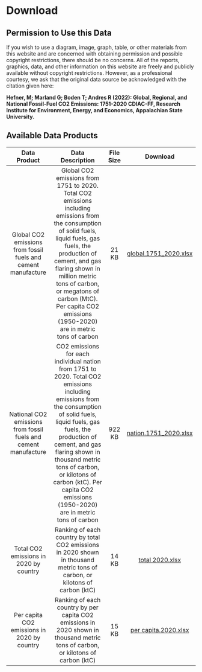 # Download

## Permission to Use this Data

If you wish to use a diagram, image, graph, table, or other materials from this website and are concerned with obtaining permission and possible copyright restrictions, there should be no concerns. All of the reports, graphics, data, and other information on this website are freely and publicly available without copyright restrictions. However, as a professional courtesy, we ask that the original data source be acknowledged with the citation given here:

**Hefner, M; Marland G; Boden T; Andres R (2022): Global, Regional, and National Fossil-Fuel CO2 Emissions: 1751-2020 CDIAC-FF, Research Institute for Environment, Energy, and Economics, Appalachian State University.**

## Available Data Products

Data Product | Data Description | File Size | Download
:---: | :---: | :---: | :---:
Global CO2 emissions from fossil fuels and cement manufacture | Global CO2 emissions from 1751 to 2020. Total CO2 emissions including emissions from the consumption of solid fuels, liquid fuels, gas fuels, the production of cement, and gas flaring shown in million metric tons of carbon, or megatons of carbon (MtC). Per capita CO2 emissions (1950-2020) are in metric tons of carbon | 21 KB | [global.1751_2020.xlsx](https://energy.appstate.edu/sites/default/files/global.1751_2020.xlsx)
National CO2 emissions from fossil fuels and cement manufacture | CO2 emissions for each individual nation from 1751 to 2020. Total CO2 emissions including emissions from the consumption of solid fuels, liquid fuels, gas fuels, the production of cement, and gas flaring shown in thousand metric tons of carbon, or kilotons of carbon (ktC). Per capita CO2 emissions (1950-2020) are in metric tons of carbon | 922 KB | [nation.1751_2020.xlsx](https://energy.appstate.edu/sites/default/files/nation.1751_2020.xlsx)
Total CO2 emissions in 2020 by country | Ranking of each country by total CO2 emissions in 2020 shown in thousand metric tons of carbon, or kilotons of carbon (ktC) | 14 KB | [total 2020.xlsx](https://energy.appstate.edu/sites/default/files/total_2020.xlsx)
Per capita CO2 emissions in 2020 by country | Ranking of each country by per capita CO2 emissions in 2020 shown in thousand metric tons of carbon, or kilotons of carbon (ktC) | 15 KB | [per capita.2020.xlsx](https://energy.appstate.edu/sites/default/files/per_capita.2020.xlsx)
